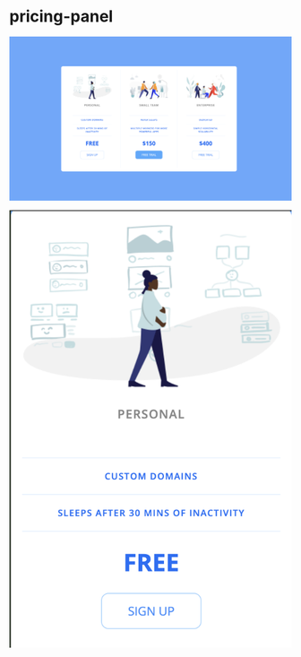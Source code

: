 # pricing-panel

![Screenshot of app on desktop](images/screenshot-desktop.png)

![Screenshot of app on mobile](images/screenshot-mobile.png)
